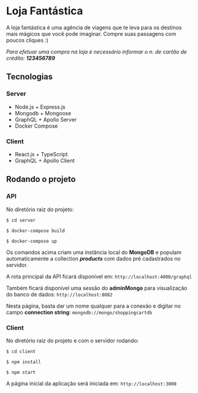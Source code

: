 ﻿# Loja Fantástica

A loja fantástica é uma agência de viagens que te leva para os destinos mais mágicos que você pode imaginar. Compre suas passagens com poucos cliques :)

*Para efetuar uma compra na loja é necessário informar o n. de cartão de crédito:* ***123456789***

## Tecnologias

### Server
- Node.js + Express.js
- Mongodb + Mongoose
- GraphQL + Apollo Server
-	Docker Compose

### Client
- React.js + TypeScript
- GraphQL + Apollo Client

## Rodando o projeto

### API

No diretório raiz do projeto:

`$ cd server`

`$ docker-compose build`

`$ docker-compose up`

Os comandos acima criam uma instância local do **MongoDB** e populam automaticamente a collection ***products*** com dados pré cadastrados no servidor.

A rota principal da API ficará disponível em: `http://localhost:4000/graphql`


Também ficará disponível uma sessão do **adminMongo** para visualização do banco de dados:
 `http://localhost:8082`

Nesta página, basta dar um nome qualquer para a conexão e digitar no campo **connection string**: `mongodb://mongo/shoppingcartdb`


### Client
No diretório raiz do projeto e com o servidor rodando:

`$ cd client`

`$ npm install`

`$ npm start`

A página inicial da aplicação será iniciada em: `http://localhost:3000`

